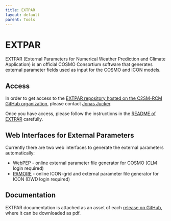 ```yaml
---
title: EXTPAR
layout: default
parent: Tools
---
```


# EXTPAR

EXTPAR (External Parameters for Numerical Weather Prediction and Climate Application) is an official COSMO Consortium software that generates external parameter fields used as input for the COSMO and ICON models. 

## Access

In order to get access to the [EXTPAR repository hosted on the C2SM-RCM GitHub organization](https://github.com/C2SM-RCM/extpar), 
please contact [Jonas Jucker](https://c2sm.ethz.ch/the-center/people/person-detail.html?persid=210923).

Once you have access, please follow the instructions in the [README of EXTPAR](https://github.com/C2SM-RCM/extpar#readme) carefully.

## Web Interfaces for External Parameters

Currently there are two web interfaces to generate the external parameters automatically:

* [WebPEP](https://hcdc.hereon.de/clm-community/webpep/webpep) - online external parameter file generator for COSMO (CLM login required)
* [PAMORE](https://webservice.dwd.de/cgi-bin/spp1167/webservice.cgi) - online ICON-grid and external parameter file generator for ICON (DWD login required)

## Documentation

EXTPAR documentation is attached as an asset of each [release on GitHub](https://github.com/C2SM-RCM/extpar/releases), where it can be downloaded as pdf.
